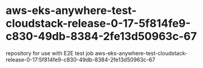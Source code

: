 # aws-eks-anywhere-test-cloudstack-release-0-17-5f814fe9-c830-49db-8384-2fe13d50963c-67
repository for use with E2E test job aws-eks-anywhere-test-cloudstack-release-0-17:5f814fe9-c830-49db-8384-2fe13d50963c-67
